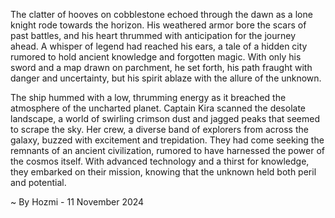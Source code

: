 
The clatter of hooves on cobblestone echoed through the dawn as a lone knight rode towards the horizon. His weathered armor bore the scars of past battles, and his heart thrummed with anticipation for the journey ahead. A whisper of legend had reached his ears, a tale of a hidden city rumored to hold ancient knowledge and forgotten magic. With only his sword and a map drawn on parchment, he set forth, his path fraught with danger and uncertainty, but his spirit ablaze with the allure of the unknown. 

The ship hummed with a low, thrumming energy as it breached the atmosphere of the uncharted planet. Captain Kira scanned the desolate landscape, a world of swirling crimson dust and jagged peaks that seemed to scrape the sky. Her crew, a diverse band of explorers from across the galaxy, buzzed with excitement and trepidation. They had come seeking the remnants of an ancient civilization, rumored to have harnessed the power of the cosmos itself. With advanced technology and a thirst for knowledge, they embarked on their mission, knowing that the unknown held both peril and potential. 

~ By Hozmi - 11 November 2024
